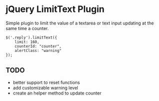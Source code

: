 jQuery LimitText Plugin
===

Simple plugin to limit the value of a textarea or text input updating at the same time a counter.

	$('.reply').limitText({
  		limit: 160,
   	 	counterId: "counter",
 	   	alertClass: "warning"
	}); 


TODO
---
  * better support to reset functions
  * add customizable warning level
  * create an helper method to update counter
